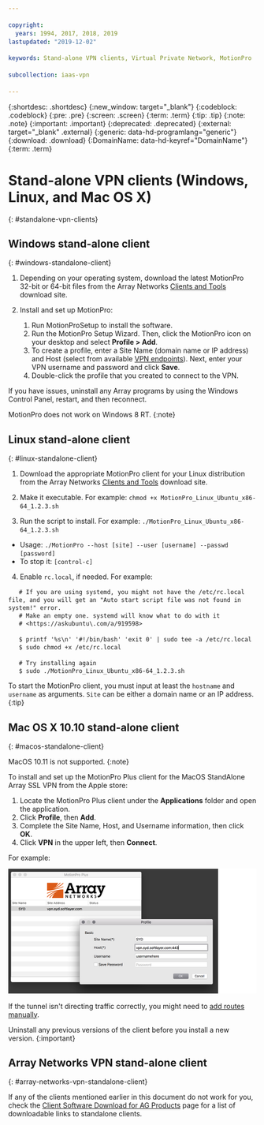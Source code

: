 ```yaml
---

copyright:
  years: 1994, 2017, 2018, 2019
lastupdated: "2019-12-02"

keywords: Stand-alone VPN clients, Virtual Private Network, MotionPro

subcollection: iaas-vpn

---
```


{:shortdesc: .shortdesc}
{:new_window: target="_blank"}
{:codeblock: .codeblock}
{:pre: .pre}
{:screen: .screen}
{:term: .term}
{:tip: .tip}
{:note: .note}
{:important: .important}
{:deprecated: .deprecated}
{:external: target="_blank" .external}
{:generic: data-hd-programlang="generic"}
{:download: .download}
{:DomainName: data-hd-keyref="DomainName"}
{:term: .term}

# Stand-alone VPN clients (Windows, Linux, and Mac OS X)
{: #standalone-vpn-clients}

## Windows stand-alone client
{: #windows-standalone-client}

1. Depending on your operating system, download the latest MotionPro 32-bit or 64-bit files from the Array Networks [Clients and Tools](https://support.arraynetworks.net/prx/001/http/supportportal.arraynetworks.net/downloads/downloads.html) download site.

2. Install and set up MotionPro:
   1. Run MotionProSetup to install the software.
   2. Run the MotionPro Setup Wizard. Then, click the MotionPro icon on your desktop and select **Profile > Add**.
   3. To create a profile, enter a Site Name (domain name or IP address) and Host (select from available [VPN endpoints](/docs/iaas-vpn?topic=iaas-vpn-available-vpn-endpoints)). Next, enter your VPN username and password and click **Save**.
   4. Double-click the profile that you created to connect to the VPN.

If you have issues, uninstall any Array programs by using the Windows Control Panel, restart, and then reconnect.

MotionPro does not work on Windows 8 RT.
{:note}

## Linux stand-alone client
{: #linux-standalone-client}

1. Download the appropriate MotionPro client for your Linux distribution from the Array Networks [Clients and Tools](https://support.arraynetworks.net/prx/001/http/supportportal.arraynetworks.net/downloads/downloads.html) download site.

2. Make it executable. For example: `chmod +x MotionPro_Linux_Ubuntu_x86-64_1.2.3.sh`

3. Run the script to install. For example:  `./MotionPro_Linux_Ubuntu_x86-64_1.2.3.sh`

  * Usage:  `./MotionPro --host [site] --user [username] --passwd [password]`
  * To stop it:  `[control-c]`

4. Enable `rc.local`, if needed. For example:

  ```
     # If you are using systemd, you might not have the /etc/rc.local file, and you will get an "Auto start script file was not found in system!" error.
     # Make an empty one. systemd will know what to do with it
     # <https://askubuntu\.com/a/919598>

     $ printf '%s\n' '#!/bin/bash' 'exit 0' | sudo tee -a /etc/rc.local
     $ sudo chmod +x /etc/rc.local

     # Try installing again
     $ sudo ./MotionPro_Linux_Ubuntu_x86-64_1.2.3.sh
```     

To start the MotionPro client, you must input at least the `hostname` and `username` as arguments. `Site` can be either a domain name or an IP address.
{:tip}

## Mac OS X 10.10 stand-alone client
{: #macos-standalone-client}

MacOS 10.11 is not supported.
{:note}

To install and set up the MotionPro Plus client for the MacOS StandAlone Array SSL VPN from the Apple store:

1. Locate the MotionPro Plus client under the **Applications** folder and open the application.
2. Click **Profile**, then **Add**.
3. Complete the Site Name, Host, and Username information, then click **OK**.
4. Click **VPN** in the upper left, then **Connect**.

For example:

![Figure 1](images/snip20170425_1.png)

If the tunnel isn't directing traffic correctly, you might need to [add routes manually](https://discussions.apple.com/thread/2735376).

Uninstall any previous versions of the client before you install a new version.
{:important}

## Array Networks VPN stand-alone client
{: #array-networks-vpn-standalone-client}

If any of the clients mentioned earlier in this document do not work for you, check the [Client Software Download for AG Products](https://support.arraynetworks.net/prx/001/http/supportportal.arraynetworks.net/downloads/downloads.html) page for a list of downloadable links to standalone clients.
